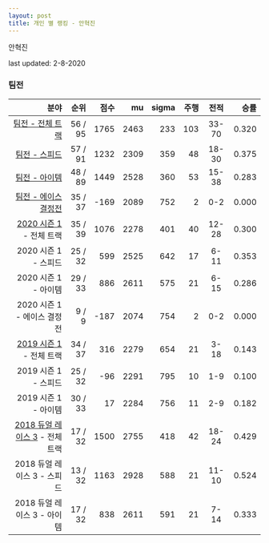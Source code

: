 ```yaml
---
layout: post
title: 개인 별 랭킹 - 안혁진
---
```


안혁진

last updated: 2-8-2020


### 팀전

| 분야 | 순위 | 점수 | mu | sigma | 주행 | 전적 | 승률 |
|---:|---:|---:|---:|---:|---:|:---:|---:|
| [팀전 - 전체 트랙](../team-full) | 56 / 95 | 1765 | 2463 | 233 | 103 | 33-70 | 0.320 |
| [팀전 - 스피드](../team-speed) | 57 / 91 | 1232 | 2309 | 359 | 48 | 18-30 | 0.375 |
| [팀전 - 아이템](../team-item) | 48 / 89 | 1449 | 2528 | 360 | 53 | 15-38 | 0.283 |
| [팀전 - 에이스 결정전](../team-ace) | 35 / 37 | -169 | 2089 | 752 | 2 | 0-2 | 0.000 |
| [2020 시즌 1](../teams-t2020_1) - 전체 트랙 | 35 / 39 | 1076 | 2278 | 401 | 40 | 12-28 | 0.300 |
| 2020 시즌 1 - 스피드 | 25 / 32 | 599 | 2525 | 642 | 17 | 6-11 | 0.353 |
| 2020 시즌 1 - 아이템 | 29 / 33 | 886 | 2611 | 575 | 21 | 6-15 | 0.286 |
| 2020 시즌 1 - 에이스 결정전 | 9 / 9 | -187 | 2074 | 754 | 2 | 0-2 | 0.000 |
| [2019 시즌 1](../teams-t2019_1) - 전체 트랙 | 34 / 37 | 316 | 2279 | 654 | 21 | 3-18 | 0.143 |
| 2019 시즌 1 - 스피드 | 25 / 32 | -96 | 2291 | 795 | 10 | 1-9 | 0.100 |
| 2019 시즌 1 - 아이템 | 30 / 33 | 17 | 2284 | 756 | 11 | 2-9 | 0.182 |
| [2018 듀얼 레이스 3](../teams-t2018_1) - 전체 트랙 | 17 / 32 | 1500 | 2755 | 418 | 42 | 18-24 | 0.429 |
| 2018 듀얼 레이스 3 - 스피드 | 13 / 32 | 1163 | 2928 | 588 | 21 | 11-10 | 0.524 |
| 2018 듀얼 레이스 3 - 아이템 | 17 / 32 | 838 | 2611 | 591 | 21 | 7-14 | 0.333 |
